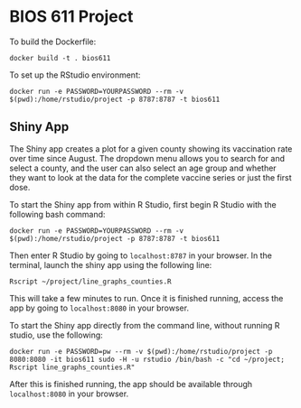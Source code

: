 BIOS 611 Project
=================

To build the Dockerfile:

`docker build -t . bios611`

To set up the RStudio environment:

`docker run -e PASSWORD=YOURPASSWORD --rm -v $(pwd):/home/rstudio/project -p 8787:8787 -t bios611`

## Shiny App

The Shiny app creates a plot for a given county showing its vaccination rate over time since August. The dropdown menu allows you to search for and select a county, and the user can also select an age group and whether they want to look at the data for the complete vaccine series or just the first dose.


To start the Shiny app from within R Studio, first begin R Studio with the following bash command:

`docker run -e PASSWORD=YOURPASSWORD --rm -v $(pwd):/home/rstudio/project -p 8787:8787 -t bios611`

Then enter R Studio by going to `localhost:8787` in your browser. In the terminal, launch the shiny app using the following line:


`Rscript ~/project/line_graphs_counties.R`

This will take a few minutes to run. Once it is finished running, access the app by going to `localhost:8080` in your browser.

To start the Shiny app directly from the command line, without running R studio, use the following:

`docker run -e PASSWORD=pw --rm -v $(pwd):/home/rstudio/project -p 8080:8080 -it bios611 sudo -H -u rstudio /bin/bash -c "cd ~/project; Rscript line_graphs_counties.R"`

After this is finished running, the app should be available through `localhost:8080` in your browser.
